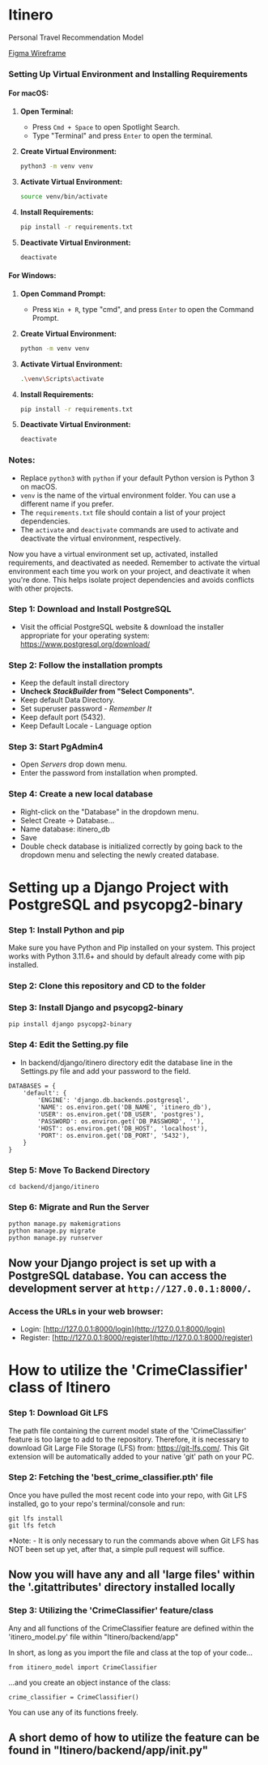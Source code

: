 # Itinero
Personal Travel Recommendation Model

[Figma Wireframe](https://www.figma.com/team_invite/redeem/mGhBfs7l41S3IAZCViwB4f)
### Setting Up Virtual Environment and Installing Requirements

#### **For macOS:**

1. **Open Terminal:**
    - Press `Cmd + Space` to open Spotlight Search.
    - Type "Terminal" and press `Enter` to open the terminal.

2. **Create Virtual Environment:**
    ```bash
    python3 -m venv venv
    ```

3. **Activate Virtual Environment:**
    ```bash
    source venv/bin/activate
    ```

4. **Install Requirements:**
    ```bash
    pip install -r requirements.txt
    ```

5. **Deactivate Virtual Environment:**
    ```bash
    deactivate
    ```

#### **For Windows:**

1. **Open Command Prompt:**
    - Press `Win + R`, type "cmd", and press `Enter` to open the Command Prompt.

2. **Create Virtual Environment:**
    ```bash
    python -m venv venv
    ```

3. **Activate Virtual Environment:**
    ```bash
    .\venv\Scripts\activate
    ```

4. **Install Requirements:**
    ```bash
    pip install -r requirements.txt
    ```

5. **Deactivate Virtual Environment:**
    ```bash
    deactivate
    ```

### Notes:

- Replace `python3` with `python` if your default Python version is Python 3 on macOS.
- `venv` is the name of the virtual environment folder. You can use a different name if you prefer.
- The `requirements.txt` file should contain a list of your project dependencies.
- The `activate` and `deactivate` commands are used to activate and deactivate the virtual environment, respectively.

Now you have a virtual environment set up, activated, installed requirements, and deactivated as needed. Remember to activate the virtual environment each time you work on your project, and deactivate it when you're done. This helps isolate project dependencies and avoids conflicts with other projects.

### Step 1: Download and Install PostgreSQL

- Visit the official PostgreSQL website & download the installer appropriate for your operating system:
https://www.postgresql.org/download/


### Step 2: Follow the installation prompts

- Keep the default install directory
- **Uncheck *StackBuilder* from "Select Components".**
- Keep default Data Directory.
- Set superuser password - *Remember It*
- Keep default port (5432).
- Keep Default Locale - Language option

### Step 3: Start PgAdmin4

- Open *Servers* drop down menu.
- Enter the password from installation when prompted.


### Step 4: Create a new local database

- Right-click on the "Database" in the dropdown menu.
- Select Create -> Database...
- Name database: itinero_db
- Save
- Double check database is initialized correctly by going back to the dropdown menu and selecting the newly created database.



# Setting up a Django Project with PostgreSQL and psycopg2-binary

### Step 1: Install Python and pip

Make sure you have Python and Pip installed on your system.
This project works with Python 3.11.6+ and should by default already come with pip installed.

### Step 2: Clone this repository and CD to the folder


### Step 3: Install Django and psycopg2-binary

```
pip install django psycopg2-binary
```
### Step 4: Edit the Setting.py file
- In backend/django/itinero directory edit the database line in the Settings.py file and add your password to the field.
```
DATABASES = {
    'default': {
        'ENGINE': 'django.db.backends.postgresql',
        'NAME': os.environ.get('DB_NAME', 'itinero_db'),
        'USER': os.environ.get('DB_USER', 'postgres'),
        'PASSWORD': os.environ.get('DB_PASSWORD', ''),
        'HOST': os.environ.get('DB_HOST', 'localhost'),
        'PORT': os.environ.get('DB_PORT', '5432'),
    }
}
```
### Step 5: Move To Backend Directory

```
cd backend/django/itinero
```

### Step 6: Migrate and Run the Server

```
python manage.py makemigrations
python manage.py migrate
python manage.py runserver
```

## Now your Django project is set up with a PostgreSQL database. You can access the development server at `http://127.0.0.1:8000/`.

### Access the URLs in your web browser:
   - Login: [http://127.0.0.1:8000/login](http://127.0.0.1:8000/login)
   - Register: [http://127.0.0.1:8000/register](http://127.0.0.1:8000/register)



# How to utilize the 'CrimeClassifier' class of Itinero

### Step 1: Download Git LFS

The path file containing the current model state of the 'CrimeClassifier' feature is too large to add to the repository.
Therefore, it is necessary to download Git Large File Storage (LFS) from:
https://git-lfs.com/.
This Git extension will be automatically added to your native 'git' path on your PC.

### Step 2: Fetching the 'best_crime_classifier.pth' file

Once you have pulled the most recent code into your repo, with Git LFS installed, go to your repo's terminal/console and run:

```
git lfs install
git lfs fetch
```

*Note:
    - It is only necessary to run the commands above when Git LFS has NOT been set up yet, after that, a simple pull request will suffice.

## Now you will have any and all 'large files' within the '.gitattributes' directory installed locally

### Step 3: Utilizing the 'CrimeClassifier' feature/class

Any and all functions of the CrimeClassifier feature are defined within the 'itinero_model.py' file within "Itinero/backend/app"

In short, as long as you import the file and class at the top of your code...

```
from itinero_model import CrimeClassifier
```

...and you create an object instance of the class:

```
crime_classifier = CrimeClassifier()
```

You can use any of its functions freely.

## A short demo of how to utilize the feature can be found in "Itinero/backend/app/__init__.py"



